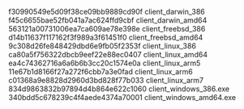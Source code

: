 f30990549e5d09f38ce09bb9889cd90f  client_darwin_386
f45c6655bae52fb041a7ac624ffd9cbf  client_darwin_amd64
563121a00731006ea7ca609ae78e398e  client_freebsd_386
d14b11637f117162f3f989a3f61451f0  client_freebsd_amd64
9c308d26fe848429dbd6e9fb05f2353f  client_linux_386
ca80a5f756322dbcb9eef22e88ec0407  client_linux_amd64
ea4c74362716a6a6b6b3cc20c1574e0a  client_linux_arm5
11e67b1d8166f27a272f6cbb7a3e0fad  client_linux_arm6
c01368a9e8828d2960d3bd828f77b033  client_linux_arm7
834d9863832b97894d4b864e622c1060  client_windows_386.exe
340bdd5c678239c4f4aede4374a70001  client_windows_amd64.exe
